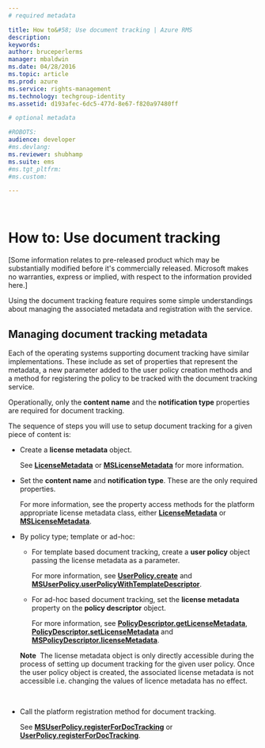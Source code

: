 ```yaml
---
# required metadata

title: How to&#58; Use document tracking | Azure RMS
description:
keywords:
author: bruceperlerms
manager: mbaldwin
ms.date: 04/28/2016
ms.topic: article
ms.prod: azure
ms.service: rights-management
ms.technology: techgroup-identity
ms.assetid: d193afec-6dc5-477d-8e67-f820a97480ff

# optional metadata

#ROBOTS:
audience: developer
#ms.devlang:
ms.reviewer: shubhamp
ms.suite: ems
#ms.tgt_pltfrm:
#ms.custom:

---
```


﻿
# How to: Use document tracking

\[Some information relates to pre-released product which may be substantially modified before it's commercially released. Microsoft makes no warranties, express or implied, with respect to the information provided here.\]

Using the document tracking feature requires some simple understandings about managing the associated metadata and registration with the service.

## Managing document tracking metadata

Each of the operating systems supporting document tracking have similar implementations. These include as set of properties that represent the metadata, a new parameter added to the user policy creation methods and a method for registering the policy to be tracked with the document tracking service.

Operationally, only the **content name** and the **notification type** properties are required for document tracking.

The sequence of steps you will use to setup document tracking for a given piece of content is:

-   Create a **license metadata** object.

    See [**LicenseMetadata**](xref:msipcthin2.licensemetadata_interface_java) or [**MSLicenseMetadata**](xref:msipcthin2.mslicensemetadata_class_objc) for more information.

-   Set the **content name** and **notification type**. These are the only required properties.

    For more information, see the property access methods for the platform appropriate license metadata class, either [**LicenseMetadata**](xref:msipcthin2.licensemetadata_interface_java) or [**MSLicenseMetadata**](xref:msipcthin2.mslicensemetadata_class_objc).

-   By policy type; template or ad-hoc:

    -   For template based document tracking, create a **user policy** object passing the license metadata as a parameter.

        For more information, see [**UserPolicy.create**](xref:msipcthin2.userpolicy_create_TemplateDescriptor_method_java) and [**MSUserPolicy.userPolicyWithTemplateDescriptor**](xref:msipcthin2.msuserpolicy_protectionpolicywithtemplatedescriptor_userid_authenticationcallback_options_completionblock_method_objc).

    -   For ad-hoc based document tracking, set the **license metadata** property on the **policy descriptor** object.

        For more information, see [**PolicyDescriptor.getLicenseMetadata**](xref:msipcthin2.policydescriptor_getlicensemetadata_java), [**PolicyDescriptor.setLicenseMetadata**](xref:msipcthin2.policydescriptor_setlicensemetadata_java) and [**MSPolicyDescriptor.licenseMetadata**](xref:msipcthin2.mspolicydescriptor_licensemetadata_property_objc).

    **Note**  The license metadata object is only directly accessible during the process of setting up document tracking for the given user policy. Once the user policy object is created, the associated license metadata is not accessible i.e. changing the values of licence metadata has no effect.

     

-   Call the platform registration method for document tracking.

    See [**MSUserPolicy.registerForDocTracking**](xref:msipcthin2.msuserpolicy_registerfordoctracking_userid_authenticationcallback_completionblock_method_objc) or [**UserPolicy.registerForDocTracking**](xref:msipcthin2.userpolicy_registerfordoctracking_boolean__sting__authenticationcallback__creationcallback__java).

 

 



